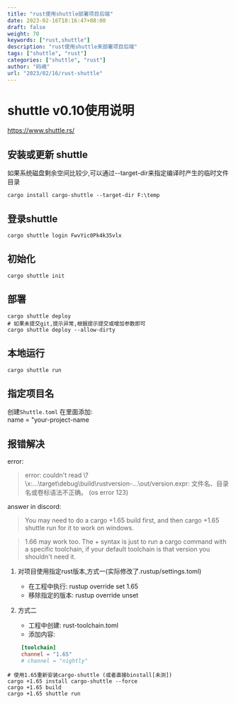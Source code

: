 ```yaml
---
title: "rust使用shuttle部署项目后端"
date: 2023-02-16T18:16:47+08:00
draft: false
weight: 70
keywords: ["rust,shuttle"]
description: "rust使用shuttle来部署项目后端"
tags: ["shuttle", "rust"]
categories: ["shuttle", "rust"]
author: "码魂"
url: "2023/02/16/rust-shuttle"
---
```


# shuttle v0.10使用说明

https://www.shuttle.rs/

## 安装或更新 shuttle
如果系统磁盘剩余空间比较少,可以通过--target-dir来指定编译时产生的临时文件目录
```shell
cargo install cargo-shuttle --target-dir F:\temp
```

## 登录shuttle
```shell
cargo shuttle login FwvYic0Pk4k35vlx
```

## 初始化
```shell
cargo shuttle init
```

## 部署
```shell
cargo shuttle deploy
# 如果未提交git,提示异常,根据提示提交或增加参数即可
cargo shuttle deploy --allow-dirty
```

## 本地运行
```shell
cargo shuttle run
```
## 指定项目名
创建`Shuttle.toml` 在里面添加:  
name = "your-project-name

## 报错解决
error:
>error: couldn't read \\?\x:\...\target\debug\build\rustversion-...\out/version.expr: 文件名、目录名或卷标语法不正确。 (os error 123)

answer in discord:
>You may need to do a cargo +1.65 build first, and then cargo +1.65 shuttle run for it to work on windows.

>1.66 may work too. The +<version> syntax is just to run a cargo command with a specific toolchain, if your default toolchain is that version you shouldn't need it.

1. 对项目使用指定rust版本,方式一(实际修改了.rustup/settings.toml)
    - 在工程中执行: rustup override set 1.65
    - 移除指定的版本: rustup override unset
2. 方式二
   - 工程中创建: rust-toolchain.toml
   - 添加内容:
   
   ```toml
    [toolchain]
    channel = "1.65"
    # channel = "nightly"
    ```

```shell
# 使用1.65重新安装cargo-shuttle (或者直接binstall[未测])
cargo +1.65 install cargo-shuttle --force
cargo +1.65 build
cargo +1.65 shuttle run
```
